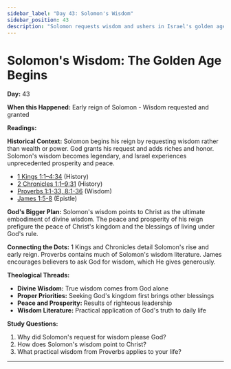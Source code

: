 ```yaml
---
sidebar_label: "Day 43: Solomon's Wisdom"
sidebar_position: 43
description: "Solomon requests wisdom and ushers in Israel's golden age"
---
```


# Solomon's Wisdom: The Golden Age Begins

**Day:** 43

**When this Happened:** Early reign of Solomon - Wisdom requested and granted

**Readings:**

**Historical Context:** Solomon begins his reign by requesting wisdom rather than wealth or power. God grants his request and adds riches and honor. Solomon's wisdom becomes legendary, and Israel experiences unprecedented prosperity and peace.
 - [1 Kings 1:1–4:34](https://www.biblegateway.com/passage/?search=1+Kings+1%3A1-4%3A34) (History)
 - [2 Chronicles 1:1–9:31](https://www.biblegateway.com/passage/?search=2+Chronicles+1%3A1-9%3A31) (History)
 - [Proverbs 1:1-33, 8:1-36](https://www.biblegateway.com/passage/?search=Proverbs+1%3A1-33%2C+8%3A1-36) (Wisdom)
 - [James 1:5-8](https://www.biblegateway.com/passage/?search=James+1%3A5-8) (Epistle)

**God's Bigger Plan:** Solomon's wisdom points to Christ as the ultimate embodiment of divine wisdom. The peace and prosperity of his reign prefigure the peace of Christ's kingdom and the blessings of living under God's rule.

**Connecting the Dots:** 1 Kings and Chronicles detail Solomon's rise and early reign. Proverbs contains much of Solomon's wisdom literature. James encourages believers to ask God for wisdom, which He gives generously.

****Theological Threads:****
- **Divine Wisdom:** True wisdom comes from God alone
- **Proper Priorities:** Seeking God's kingdom first brings other blessings
- **Peace and Prosperity:** Results of righteous leadership
- **Wisdom Literature:** Practical application of God's truth to daily life

**Study Questions:**
1. Why did Solomon's request for wisdom please God?
2. How does Solomon's wisdom point to Christ?
3. What practical wisdom from Proverbs applies to your life?

---